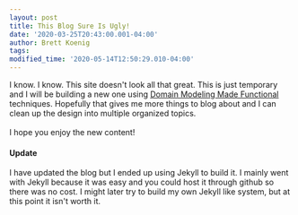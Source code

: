 ```yaml
---
layout: post
title: This Blog Sure Is Ugly!
date: '2020-03-25T20:43:00.001-04:00'
author: Brett Koenig
tags: 
modified_time: '2020-05-14T12:50:29.010-04:00'
---
```


I know. I know. This site doesn't look all that great. This is just temporary and I will be building a new one using 
[Domain Modeling Made Functional]("https://pragprog.com/book/swdddf/domain-modeling-made-functional") techniques. Hopefully that gives me more things to blog about and I can clean up the design into multiple organized topics.<br /><br />I hope you enjoy the new content!

#### Update
I have updated the blog but I ended up using Jekyll to build it. I mainly went with Jekyll because it was easy and you could host it through github so there was no cost. I might later try to build my own Jekyll like system, but at this point it isn't worth it.